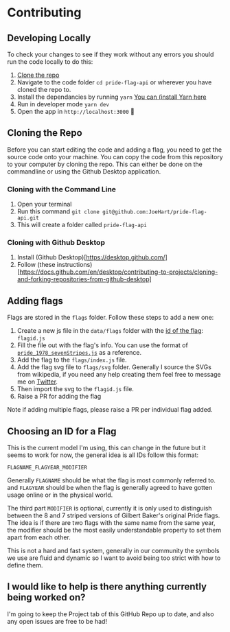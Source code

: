 # Contributing

## Developing Locally

To check your changes to see if they work without any errors you should run the code locally to do this:

1. [Clone the repo](#cloning-the-repo)
2. Navigate to the code folder `cd pride-flag-api` or wherever you have cloned the repo to.
3. Install the dependancies by running `yarn` [You can (install Yarn here](https://desktop.github.com/)
4. Run in developer mode `yarn dev`
5. Open the app in `http://localhost:3000` 🎉

## Cloning the Repo

Before you can start editing the code and adding a flag, you need to get the source code onto your machine. You can copy the code from this repository to your computer by cloning the repo. This can either be done on the commandline or using the Github Desktop application.

### Cloning with the Command Line

1. Open your terminal
2. Run this command `git clone git@github.com:JoeHart/pride-flag-api.git`
3. This will create a folder called `pride-flag-api`

### Cloning with Github Desktop

1. Install (Github Desktop)[https://desktop.github.com/]
2. Follow (these instructions)[https://docs.github.com/en/desktop/contributing-to-projects/cloning-and-forking-repositories-from-github-desktop]

## Adding flags

Flags are stored in the `flags` folder. Follow these steps to add a new one:

1. Create a new js file in the `data/flags` folder with the [id of the flag](#choosing-an-id-for-a-flag): `flagid.js`
2. Fill the file out with the flag's info. You can use the format of [`pride_1978_sevenStripes.js`](./data/flags/pride_1978_sevenStripes.js) as a reference.
3. Add the flag to the `flags/index.js` file.
4. Add the flag svg file to `flags/svg` folder. Generally I source the SVGs from wikipedia, if you need any help creating them feel free to message me on [Twitter](https://twitter.com/joehart).
5. Then import the svg to the `flagid.js` file.
6. Raise a PR for adding the flag

Note if adding multiple flags, please raise a PR per individual flag added.

## Choosing an ID for a Flag

This is the current model I'm using, this can change in the future but it seems to work for now, the general idea is all IDs follow this format:

```
FLAGNAME_FLAGYEAR_MODIFIER
```

Generally `FLAGNAME` should be what the flag is most commonly referred to. and `FLAGYEAR` should be when the flag is generally agreed to have gotten usage online or in the physical world.

The third part `MODIFIER` is optional, currently it is only used to distinguish between the 8 and 7 striped versions of Gilbert Baker's original Pride flags. The idea is if there are two flags with the same name from the same year, the modifier should be the most easily understandable property to set them apart from each other.

This is not a hard and fast system, generally in our community the symbols we use are fluid and dynamic so I want to avoid being too strict with how to define them.

## I would like to help is there anything currently being worked on?

I'm going to keep the Project tab of this GitHub Repo up to date, and also any open issues are free to be had!
